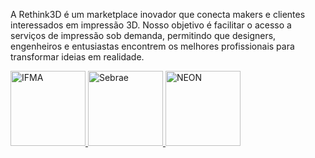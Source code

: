 A Rethink3D é um marketplace inovador que conecta makers e clientes interessados em impressão 3D. Nosso objetivo é facilitar o acesso a serviços de impressão sob demanda, permitindo que designers, engenheiros e entusiastas encontrem os melhores profissionais para transformar ideias em realidade.
<p>
  <a href="https://portal.ifma.edu.br/inicio/" target="_blank">
    <img src="https://github.com/user-attachments/assets/bddc3b31-b00b-44b3-a482-ffb615727b09" width="120" height="120" alt="IFMA">
  </a>
  <a href="https://sebrae.com.br/sites/PortalSebrae/startupnordeste" target="_blank">
    <img src="https://github.com/user-attachments/assets/3f7d44e4-b5cf-4c42-8484-7b14b6329034" width="120" height="120" alt="Sebrae">
  </a>
  <a href="https://www.nordesteon2025.com.br/" target="_blank">
    <img src="https://github.com/user-attachments/assets/226c7187-f147-4fbb-90a1-1c2bee88c25d" width="120" height="120" alt="NEON">
  </a>
</p>
